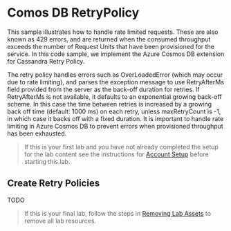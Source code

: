 # Comos DB RetryPolicy

This sample illustrates how to handle rate limited requests. These are also known as 429 errors, and are returned when the consumed throughput exceeds the number of Request Units that have been provisioned for the service. In this code sample, we implement the Azure Cosmos DB extension for Cassandra Retry Policy.

The retry policy handles errors such as OverLoadedError (which may occur due to rate limiting), and parses the exception message to use RetryAfterMs field provided from the server as the back-off duration for retries. If RetryAfterMs is not available, it defaults to an exponential growing back-off scheme. In this case the time between retries is increased by a growing back off time (default: 1000 ms) on each retry, unless maxRetryCount is -1, in which case it backs off with a fixed duration. It is important to handle rate limiting in Azure Cosmos DB to prevent errors when provisioned throughput has been exhausted.

> If this is your first lab and you have not already completed the setup for the lab content see the instructions for [Account Setup](00-account_setup.md) before starting this lab.

## Create Retry Policies

TODO

> If this is your final lab, follow the steps in [Removing Lab Assets](11-cleaning_up.md) to remove all lab resources.
